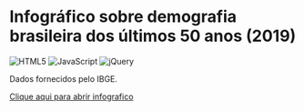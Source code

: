 # **Infográfico sobre demografia brasileira dos últimos 50 anos (2019)**

![HTML5](https://img.shields.io/badge/html5-%23E34F26.svg?style=for-the-badge&logo=html5&logoColor=white)
![JavaScript](https://img.shields.io/badge/javascript-%23323330.svg?style=for-the-badge&logo=javascript&logoColor=%23F7DF1E)
![jQuery](https://img.shields.io/badge/jquery-%230769AD.svg?style=for-the-badge&logo=jquery&logoColor=white)

Dados fornecidos pelo IBGE.


[Clique aqui para abrir infografico](https://43d.github.io/infographic_ibge/)
